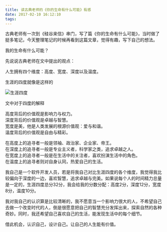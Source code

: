 ```yaml
---
title: 读古典老师的《你的生命有什么可能》有感
date: 2017-02-10 16:12:10
tags:
---
```

古典老师有一次到《硅谷来信》串门，写了篇《你的生命有什么可能》，当时做了挺多笔记，今天整理笔记的时候再看到这篇文章，觉得有趣，写下自己的想法。  
 
我的生命有什么可能？   
 
先说说古典老师在文中提出的观点：  

人生拥有四个维度：高度、宽度、深度以及温度。  

生涯的四度就像是这样的  
 
![生涯四度](/img/career.jpg) 

文中对于四度的解释  

高度背后的价值观是影响力与权力。  
深度背后的价值观是卓越与智慧。  
宽度是美，他是人类发展的根源价值观：爱与和谐。  
温度背后的价值观是自由与精彩。  
 
在高度上的追寻者一般是领袖、政治家、企业家、帝王。  
在深度上的追寻者一般是专业主义者，科学家之类，追求卓越之人。  
在宽度上的追寻者一般是在生活中的关注者，喜欢扮演生活中的角色。  
在温度上的追寻者则对自身认同，热爱自己的生活。  

我自己是一个软件开发人员，若是将我自己对比生涯四度的各个维度，我觉得我比较偏向于深度的一边，喜欢智慧，追求卓越与完美。如果说每个人的时间精力总量是一定的，生涯四度总分32分，我会给我的分数分配：高度2分，深度12分，宽度8分，温度10分。  

我对我自己的认识算是比较清晰的，我不愿意当一个影响力很大的人，不希望自己去做一个改变时代的人，倒是很愿意把自己的智慧充分发挥出来，探索自然的各种奇妙。同时，我还希望自己喜欢自己的生活，能发现生活中的每个细节。  

借此机会，认识自己，设计自己。让自己的人生能有价值。  